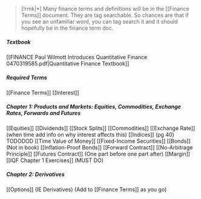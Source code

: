 
>[!rmk|*]
>Many finance terms and definitions will be in the [[Finance Terms]] document. They are tag searchable. So chances are that if you see an unfamiliar word, you can tag search it and it should hopefully be in the finance term doc.
##### Textbook
[[FINANCE Paul Wilmott Introduces Quantitative Finance 0470319585.pdf|Quantitative Finance Textbook]]
##### Required Terms
[[Finance Terms]]
[[Interest]]
##### Chapter 1: Products and Markets: Equities, Commodities, Exchange Rates, Forwards and Futures
[[Equities]]
[[Dividends]]
[[Stock Splits]]
[[Commodities]]
[[Exchange Rate]] (when time add info on why interest affects this)
[[Indices]] (pg 40) TODODOD
[[Time Value of Money]]
[[Fixed-Income Securities]]
[[Bonds]] (Not in book)
[[Inflation-Proof Bonds]]
[[Forward Contract]]
[[No-Arbitrage Principle]]
[[Futures Contract]] (One part before one part after)
[[Margin]]
[[IQF Chapter 1 Exercises]] (MUST DO)

##### Chapter 2: Derivatives
[[Options]] (IE Derivatives) (Add to [[Finance Terms]] as you go)



